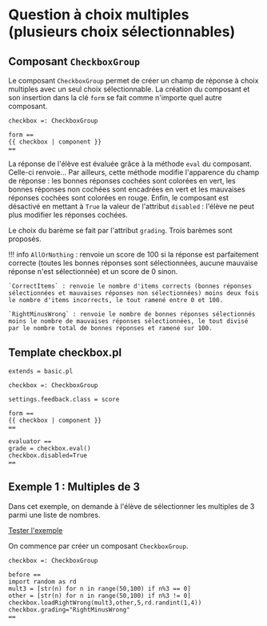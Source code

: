 # Question à choix multiples (plusieurs choix sélectionnables)

## Composant `CheckboxGroup`

Le composant `CheckboxGroup` permet de créer un champ de réponse à choix multiples avec un seul choix sélectionnable. La création du composant et son insertion dans la clé `form` se fait comme n'importe quel autre composant.

~~~
checkbox =: CheckboxGroup

form ==
{{ checkbox | component }}
==
~~~

La réponse de l'élève est évaluée grâce à la méthode `eval` du composant. Celle-ci renvoie... Par ailleurs, cette méthode modifie l'apparence du champ de réponse : les bonnes réponses cochées sont colorées en vert, les bonnes réponses non cochées sont encadrées en vert et les mauvaises réponses cochées sont colorées en rouge. Enfin, le composant est désactivé en mettant à `True` la valeur de l'attribut `disabled` : l'élève ne peut plus modifier les réponses cochées.

Le choix du barème se fait par l'attribut `grading`. Trois barèmes sont proposés.

!!! info
    `AllOrNothing` : renvoie un score de 100 si la réponse est parfaitement correcte (toutes les bonnes réponses sont sélectionnées, aucune mauvaise réponse n'est sélectionnée) et un score de 0 sinon.
    
    `CorrectItems` : renvoie le nombre d'items corrects (bonnes réponses sélectionnées et mauvaises réponses non sélectionnées) moins deux fois le nombre d'items incorrects, le tout ramené entre 0 et 100.
    
    `RightMinusWrong` : renvoie le nombre de bonnes réponses sélectionnés moins le nombre de mauvaises réponses sélectionnées, le tout divisé par le nombre total de bonnes réponses et ramené sur 100.
    
    
## Template checkbox.pl

~~~
extends = basic.pl

checkbox =: CheckboxGroup

settings.feedback.class = score

form ==
{{ checkbox | component }}
==

evaluator ==
grade = checkbox.eval()
checkbox.disabled=True
==
~~~


## Exemple 1 : Multiples de 3

Dans cet exemple, on demande à l'élève de sélectionner les multiples de 3 parmi une liste de nombres.

[Tester l'exemple](https://pl.u-pem.fr/filebrowser/demo/6926/)

On commence par créer un composant `CheckboxGroup`.

~~~
checkbox =: CheckboxGroup
~~~


~~~
before ==
import random as rd
mult3 = [str(n) for n in range(50,100) if n%3 == 0]
other = [str(n) for n in range(50,100) if n%3 != 0]
checkbox.loadRightWrong(mult3,other,5,rd.randint(1,4))
checkbox.grading="RightMinusWrong"
==
~~~
